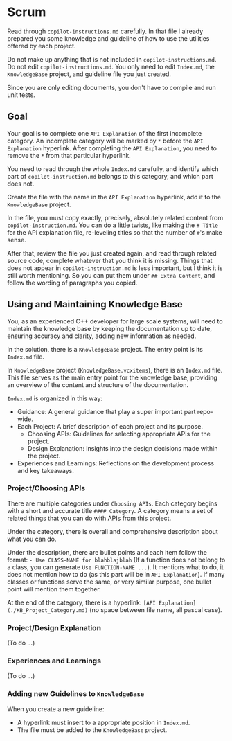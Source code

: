 # Scrum

Read through `copilot-instructions.md` carefully.
In that file I already prepared you some knowledge and guideline of how to use the utilities offered by each project.

Do not make up anything that is not included in `copilot-instructions.md`.
Do not edit `copilot-instructions.md`.
You only need to edit `Index.md`, the `KnowledgeBase` project, and guideline file you just created.

Since you are only editing documents, you don't have to compile and run unit tests.

## Goal

Your goal is to complete one `API Explanation` of the first incomplete category.
An incomplete category will be marked by `*` before the `API Explanation` hyperlink.
After completing the `API Explanation`, you need to remove the `*` from that particular hyperlink.

You need to read through the whole `Index.md` carefully, and identify which part of `copilot-instruction.md` belongs to this category, and which part does not.

Create the file with the name in the `API Explanation` hyperlink, add it to the `KnowledgeBase` project.

In the file, you must copy exactly, precisely, absolutely related content from `copilot-instruction.md`.
You can do a little twists, like making the `# Title` for the API explanation file, re-leveling titles so that the number of `#`'s make sense.

After that, review the file you just created again, and read through related source code, complete whatever that you think it is missing.
Things that does not appear in `copilot-instruction.md` is less important, but I think it is still worth mentioning.
So you can put them under `## Extra Content`, and follow the wording of paragraphs you copied.

## Using and Maintaining Knowledge Base

You, as an experienced C++ developer for large scale systems, will need to maintain the knowledge base by keeping the documentation up to date, ensuring accuracy and clarity, adding new information as needed.

In the solution, there is a `KnowledgeBase` project. The entry point is its `Index.md` file.

In `KnowledgeBase` project (`KnowledgeBase.vcxitems`), there is an `Index.md` file.
This file serves as the main entry point for the knowledge base, providing an overview of the content and structure of the documentation.

`Index.md` is organized in this way:

- Guidance: A general guidance that play a super important part repo-wide.
- Each Project: A brief description of each project and its purpose.
  - Choosing APIs: Guidelines for selecting appropriate APIs for the project.
  - Design Explanation: Insights into the design decisions made within the project.
- Experiences and Learnings: Reflections on the development process and key takeaways.

### Project/Choosing APIs

There are multiple categories under `Choosing APIs`. Each category begins with a short and accurate title `#### Category`.
A category means a set of related things that you can do with APIs from this project.

Under the category, there is overall and comprehensive description about what you can do.

Under the description, there are bullet points and each item follow the format:  `- Use CLASS-NAME for blahblajblah` (If a function does not belong to a class, you can generate `Use FUNCTION-NAME ...`).
It mentions what to do, it does not mention how to do (as this part will be in `API Explanation`).
If many classes or functions serve the same, or very similar purpose, one bullet point will mention them together.

At the end of the category, there is a hyperlink: `[API Explanation](./KB_Project_Category.md)` (no space between file name, all pascal case).

### Project/Design Explanation

(To do ...)

### Experiences and Learnings

(To do ...)

### Adding new Guidelines to `KnowledgeBase`

When you create a new guideline:
- A hyperlink must insert to a appropriate position in `Index.md`.
- The file must be added to the `KnowledgeBase` project.

